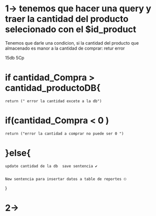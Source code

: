 # 1-> tenemos que hacer una query y traer la  cantidad del producto selecionado con el  $id_product


Tenemos que darle una condicion, si la cantidad del producto que almacenado es manor a la cantidad de comprar: retur error 

15db                           5Cp
# if cantidad_Compra > cantidad_productoDB{
    return (" error la cantidad excete a la db")
# if(cantidad_Compra < 0 )
    return ("error la cantidad a comprar no puede ser 0 ")
# }else{ 

    update cantidad de la db  save sentencia ✔

    
    New sentencia para insertar datos a table de reportes ⏲


}


# 2-> 
